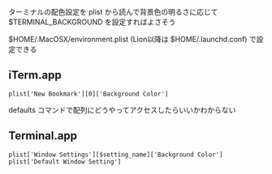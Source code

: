 ターミナルの配色設定を plist から読んで背景色の明るさに応じて $TERMINAL_BACKGROUND を設定すればよさそう

$HOME/.MacOSX/environment.plist (Lion以降は $HOME/.launchd.conf) で設定できる

## iTerm.app

    plist['New Bookmark'][0]['Background Color']

defaults コマンドで配列にどうやってアクセスしたらいいかわからない

## Terminal.app

    plist['Window Settings'][$setting_name]['Background Color']
    plist['Default Window Setting']

